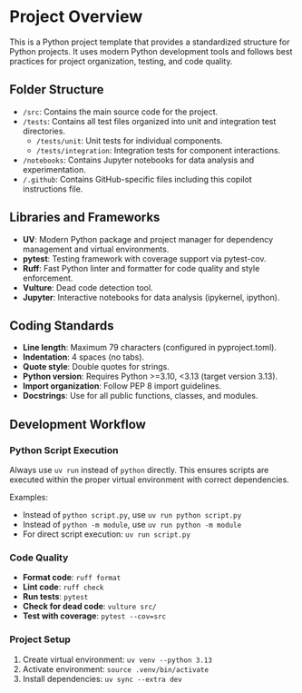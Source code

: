 # Project Overview

This is a Python project template that provides a standardized structure for Python projects. It uses modern Python development tools and follows best practices for project organization, testing, and code quality.

## Folder Structure

- `/src`: Contains the main source code for the project.
- `/tests`: Contains all test files organized into unit and integration test directories.
  - `/tests/unit`: Unit tests for individual components.
  - `/tests/integration`: Integration tests for component interactions.
- `/notebooks`: Contains Jupyter notebooks for data analysis and experimentation.
- `/.github`: Contains GitHub-specific files including this copilot instructions file.

## Libraries and Frameworks

- **UV**: Modern Python package and project manager for dependency management and virtual environments.
- **pytest**: Testing framework with coverage support via pytest-cov.
- **Ruff**: Fast Python linter and formatter for code quality and style enforcement.
- **Vulture**: Dead code detection tool.
- **Jupyter**: Interactive notebooks for data analysis (ipykernel, ipython).

## Coding Standards

- **Line length**: Maximum 79 characters (configured in pyproject.toml).
- **Indentation**: 4 spaces (no tabs).
- **Quote style**: Double quotes for strings.
- **Python version**: Requires Python >=3.10, <3.13 (target version 3.13).
- **Import organization**: Follow PEP 8 import guidelines.
- **Docstrings**: Use for all public functions, classes, and modules.

## Development Workflow

### Python Script Execution
Always use `uv run` instead of `python` directly. This ensures scripts are executed within the proper virtual environment with correct dependencies.

Examples:
- Instead of `python script.py`, use `uv run python script.py`
- Instead of `python -m module`, use `uv run python -m module`
- For direct script execution: `uv run script.py`

### Code Quality
- **Format code**: `ruff format`
- **Lint code**: `ruff check`
- **Run tests**: `pytest`
- **Check for dead code**: `vulture src/`
- **Test with coverage**: `pytest --cov=src`

### Project Setup
1. Create virtual environment: `uv venv --python 3.13`
2. Activate environment: `source .venv/bin/activate`
3. Install dependencies: `uv sync --extra dev`
